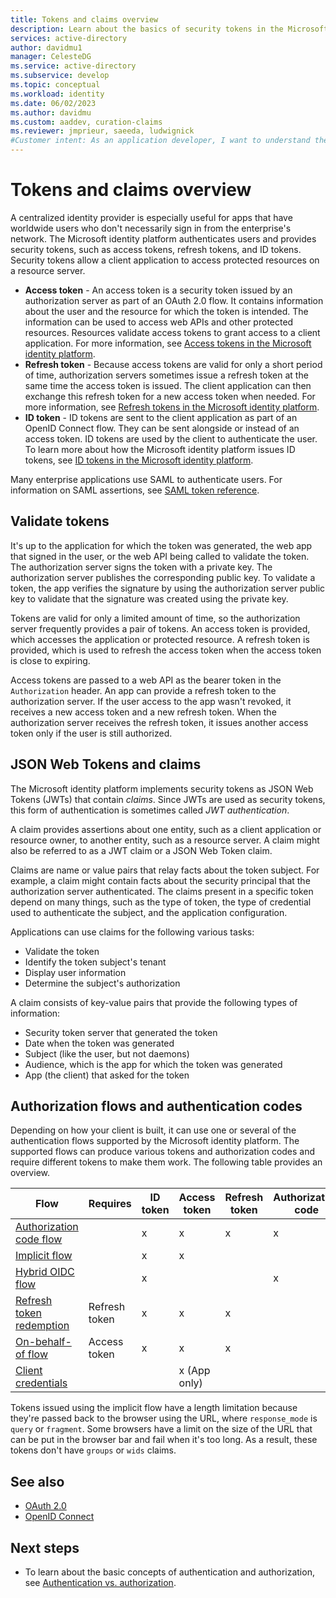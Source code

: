 ```yaml
---
title: Tokens and claims overview
description: Learn about the basics of security tokens in the Microsoft identity platform.
services: active-directory
author: davidmu1
manager: CelesteDG
ms.service: active-directory
ms.subservice: develop
ms.topic: conceptual
ms.workload: identity
ms.date: 06/02/2023
ms.author: davidmu
ms.custom: aaddev, curation-claims
ms.reviewer: jmprieur, saeeda, ludwignick
#Customer intent: As an application developer, I want to understand the basic concepts of security tokens in the Microsoft identity platform.
---
```


# Tokens and claims overview

A centralized identity provider is especially useful for apps that have worldwide users who don't necessarily sign in from the enterprise's network. The Microsoft identity platform authenticates users and provides security tokens, such as access tokens, refresh tokens, and ID tokens. Security tokens allow a client application to access protected resources on a resource server. 

 - **Access token** - An access token is a security token issued by an authorization server as part of an OAuth 2.0 flow. It contains information about the user and the resource for which the token is intended. The information can be used to access web APIs and other protected resources. Resources validate access tokens to grant access to a client application. For more information, see [Access tokens in the Microsoft identity platform](access-tokens.md).
- **Refresh token** - Because access tokens are valid for only a short period of time, authorization servers sometimes issue a refresh token at the same time the access token is issued. The client application can then exchange this refresh token for a new access token when needed. For more information, see [Refresh tokens in the Microsoft identity platform](refresh-tokens.md).
- **ID token** - ID tokens are sent to the client application as part of an OpenID Connect flow. They can be sent alongside or instead of an access token. ID tokens are used by the client to authenticate the user. To learn more about how the Microsoft identity platform issues ID tokens, see [ID tokens in the Microsoft identity platform](id-tokens.md).

Many enterprise applications use SAML to authenticate users. For information on SAML assertions, see [SAML token reference](reference-saml-tokens.md).

## Validate tokens

It's up to the application for which the token was generated, the web app that signed in the user, or the web API being called to validate the token. The authorization server signs the token with a private key. The authorization server publishes the corresponding public key. To validate a token, the app verifies the signature by using the authorization server public key to validate that the signature was created using the private key.

Tokens are valid for only a limited amount of time, so the authorization server frequently provides a pair of tokens. An access token is provided, which accesses the application or protected resource. A refresh token is provided, which is used to refresh the access token when the access token is close to expiring.

Access tokens are passed to a web API as the bearer token in the `Authorization` header. An app can provide a refresh token to the authorization server. If the user access to the app wasn't revoked, it receives a new access token and a new refresh token. When the authorization server receives the refresh token, it issues another access token only if the user is still authorized.

## JSON Web Tokens and claims

The Microsoft identity platform implements security tokens as JSON Web Tokens (JWTs) that contain *claims*. Since JWTs are used as security tokens, this form of authentication is sometimes called *JWT authentication*.

A claim provides assertions about one entity, such as a client application or resource owner, to another entity, such as a resource server. A claim might also be referred to as a JWT claim or a JSON Web Token claim.

Claims are name or value pairs that relay facts about the token subject. For example, a claim might contain facts about the security principal that the authorization server authenticated. The claims present in a specific token depend on many things, such as the type of token, the type of credential used to authenticate the subject, and the application configuration.

Applications can use claims for the following various tasks:

* Validate the token
* Identify the token subject's tenant
* Display user information
* Determine the subject's authorization

A claim consists of key-value pairs that provide the following types of information:

* Security token server that generated the token
* Date when the token was generated
* Subject (like the user, but not daemons)
* Audience, which is the app for which the token was generated
* App (the client) that asked for the token

## Authorization flows and authentication codes

Depending on how your client is built, it can use one or several of the authentication flows supported by the Microsoft identity platform. The supported flows can produce various tokens and authorization codes and require different tokens to make them work. The following table provides an overview.

| Flow | Requires | ID token | Access token | Refresh token | Authorization code |
|------|----------|----------|--------------|---------------|--------------------|
| [Authorization code flow](v2-oauth2-auth-code-flow.md) | | x | x | x | x |
| [Implicit flow](v2-oauth2-implicit-grant-flow.md) | | x | x | | |
| [Hybrid OIDC flow](v2-protocols-oidc.md#protocol-diagram-access-token-acquisition)| | x | | | x |
| [Refresh token redemption](v2-oauth2-auth-code-flow.md#refresh-the-access-token) | Refresh token | x | x | x | |
| [On-behalf-of flow](v2-oauth2-on-behalf-of-flow.md) | Access token | x | x| x | |
| [Client credentials](v2-oauth2-client-creds-grant-flow.md) | | | x (App only) | | |

Tokens issued using the implicit flow have a length limitation because they're passed back to the browser using the URL, where `response_mode` is `query` or `fragment`. Some browsers have a limit on the size of the URL that can be put in the browser bar and fail when it's too long. As a result, these tokens don't have `groups` or `wids` claims.

## See also

* [OAuth 2.0](active-directory-v2-protocols.md)
* [OpenID Connect](v2-protocols-oidc.md)

## Next steps

* To learn about the basic concepts of authentication and authorization, see [Authentication vs. authorization](authentication-vs-authorization.md).
